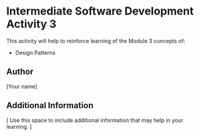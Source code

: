 # Intermediate Software Development Activity 3

This activity will help to reinforce learning of the Module 3 concepts of:

- Design Patterns

## Author

[Your name]

## Additional Information

[ Use this space to include additional information that may help in your learning. ]
